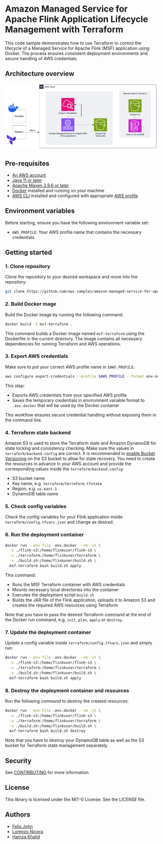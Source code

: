 # Amazon Managed Service for Apache Flink Application Lifecycle Management with Terraform

This code sample demonstrates how to use Terraform to control the lifecycle of a Managed Service for Apache Flink (MSF) application using Docker. The process ensures consistent deployment environments and secure handling of AWS credentials.

## Architecture overview

<img src="resources/architecture_overview.png" alt="Architecture Overview">

## Pre-requisites

* [An AWS account](https://console.aws.amazon.com/console/home?nc2=h_ct&src=header-signin)
* [Java 11 or later](https://docs.aws.amazon.com/corretto/latest/corretto-11-ug/downloads-list.html)
* [Apache Maven 3.9.6 or later](https://maven.apache.org/)
* [Docker](https://docs.docker.com/engine/install/) installed and running on your machine 
* [AWS CLI](https://docs.aws.amazon.com/cli/latest/userguide/getting-started-install.html) installed and configured with appropriate [AWS profile](https://docs.aws.amazon.com/cli/v1/userguide/cli-configure-files.html)

## Environment variables

Before starting, ensure you have the following environment variable set:

- `AWS_PROFILE`: Your AWS profile name that contains the necessary credentials

## Getting started

### 1. Clone repository 

Clone the repository to your desired workspace and move into the repository:

```bash
git clone https://github.com/aws-samples/amazon-managed-service-for-apache-flink-lifecycle-management-terraform.git
```

### 2. Build Docker mage
Build the Docker image by running the following command:

```bash
docker build -t msf-terraform .
```

This command builds a Docker image named `msf-terraform` using the Dockerfile in the current directory. The image contains all necessary dependencies for running Terraform and AWS operations.

### 3. Export AWS credentials
Make sure to put your correct AWS profile name in `$AWS_PROFILE`.

```bash
aws configure export-credentials --profile $AWS_PROFILE --format env-no-export > .env.docker
```

This step:
- Exports AWS credentials from your specified AWS profile
- Saves the temporary credentials in environment variable format to `.env.docker`  that will be used by the Docker container

This workflow ensures secure credential handling without exposing them in the command line.


### 4. Terraform state backend 
Amazon S3 is used to store the Terraform state and Amazon DynamoDB for state locking and consistency checking. Make sure the values in `terraform/backend.config` are correct. It is recommended to [enable Bucket Versioning](https://developer.hashicorp.com/terraform/language/backend/s3) on the S3 bucket to allow for state recovery. 
You need to create the resources in advance in your AWS account and provide the corresponding values inside the `terraform/backend.config`:
- S3 bucket name
- Key name, e.g. `terraform/terraform.tfstate`
- Region, e.g. `us-east-1`
- DynamoDB table name

### 5. Check config variables
Check the config variables for your Flink application inside `terraform/config.tfvars.json` and change as desired. 

### 6. Run the deployment container

```bash
docker run --env-file .env.docker --rm -it \
  -v ./flink-s3:/home/flinkuser/flink-s3 \
  -v ./terraform:/home/flinkuser/terraform \
  -v ./build.sh:/home/flinkuser/build.sh \
  msf-terraform bash build.sh apply
```

This command:
- Runs the MSF Terraform container with AWS credentials
- Mounts necessary local directories into the container
- Executes the deployment script `build.sh`
- Builds the JAR file of the Flink application, uploads it to Amazon S3 and creates the required AWS resources using Terraform

Note that you have to pass the desired Terraform command at the end of the Docker run command, e.g. `init`, `plan`, `apply` or `destroy`. 

### 7. Update the deployment container 
Update a config variable inside `terraform/config.tfvars.json` and simply run: 

```bash
docker run --env-file .env.docker --rm -it \
  -v ./flink-s3:/home/flinkuser/flink-s3 \
  -v ./terraform:/home/flinkuser/terraform \
  -v ./build.sh:/home/flinkuser/build.sh \
  msf-terraform bash build.sh apply
```

### 8. Destroy the deployment container and resources  
Run the following command to destroy the created resources: 
```bash
docker run --env-file .env.docker --rm -it \
  -v ./flink-s3:/home/flinkuser/flink-s3 \
  -v ./terraform:/home/flinkuser/terraform \
  -v ./build.sh:/home/flinkuser/build.sh \
  msf-terraform bash build.sh destroy
```

Note that you have to destroy your DynamoDB table as well as the S3 bucket for Terraform state management separately. 

## Security

See [CONTRIBUTING](CONTRIBUTING.md#security-issue-notifications) for more information.

## License

This library is licensed under the MIT-0 License. See the LICENSE file. 

## Authors

- [Felix John](https://github.com/Madabaru)
- [Lorenzo Nicora](https://github.com/nicusX)
- [Hamza Khalid](https://github.com/ihamzak)

